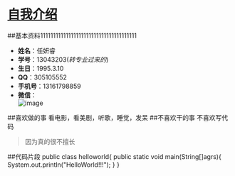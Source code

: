 # [自我介绍](https://github.com/SSE-13/SSE_13043203)
##基本资料11111111111111111111111111111111111111
* **姓名**：任妍睿
* **学号**：13043203(*转专业过来的*)
* **生日**：1995.3.10
* **QQ**：305105552
* **手机号**：13161798859
* **微信**：
 <br>![image](http://i11.tietuku.com/1f72ac833e75a0ba.jpg)

##喜欢做的事
看电影，看美剧，听歌，睡觉，发呆
##不喜欢干的事
不喜欢写代码
>因为真的很不擅长

##代码片段
     public class helloworld{
      public static void main(String[]agrs){
       System.out.println("HelloWorld!!!");
      }
     }
